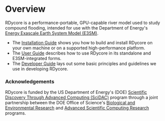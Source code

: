 # Overview

RDycore is a performance-portable, GPU-capable river model used to study
compound flooding, intended for use with the Department of Energy's [Energy
Exascale Earth System Model (E3SM)](https://e3sm.org).

* The [Installation Guide](installation.md) shows you how to build and install
  RDycore on your own machine or on a supported high-performance platform.
* The [User Guide](user/index.md) describes how to use RDycore in its standalone and
  E3SM-integrated forms.
* The [Developer Guide](developer/index.md) lays out some basic principles and
  guidelines we use in developing RDycore.

### Acknowledgements

RDycore is funded by the US Department of Energy's (DOE) [Scientific Discovery
Through Advanced Computing (SciDAC)](https://www.scidac.gov/) program through a
joint partnership between the DOE Office of Science's [Biological and
Environmental Research](https://science.osti.gov/ber) and [Advanced
Scientific Computing Research](https://science/osti.gov/ascr) programs.
